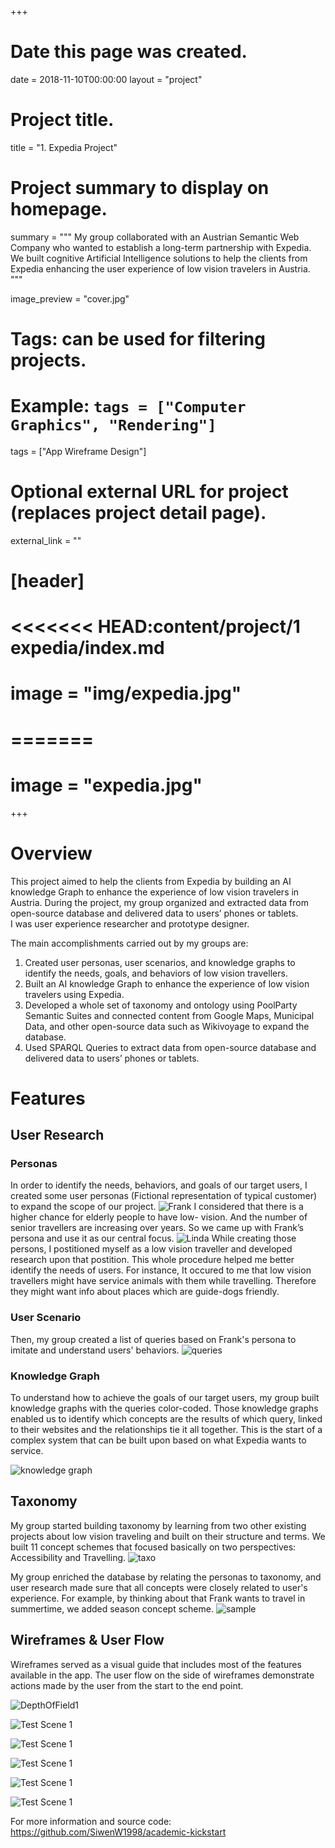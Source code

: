 +++
# Date this page was created.
date = 2018-11-10T00:00:00
layout = "project"

# Project title.
title = "1. Expedia Project"

# Project summary to display on homepage.
summary = """
My group collaborated with an Austrian Semantic Web Company who wanted to establish a long-term partnership with Expedia. We built cognitive Artificial Intelligence solutions to help the clients from Expedia enhancing the user experience of low vision travelers in Austria.<br>
 """
 
image_preview = "cover.jpg"

# Tags: can be used for filtering projects.
# Example: `tags = ["Computer Graphics", "Rendering"]`
tags = ["App Wireframe Design"]

# Optional external URL for project (replaces project detail page).
external_link = ""

# [header]
# <<<<<<< HEAD:content/project/1 expedia/index.md

# image = "img/expedia.jpg"
# =======
# image = "expedia.jpg"


+++

# Overview
This project aimed to help the clients from Expedia by building an AI knowledge Graph to enhance the experience of low vision travelers in Austria. During the project, my group organized and extracted data from open-source database and delivered data to users’ phones or tablets.<br>
I was user experience researcher and prototype designer. <br>

The main accomplishments carried out by my groups are: <br>
1. Created user personas, user scenarios, and knowledge graphs to identify the needs, goals, and behaviors of low vision travellers. 
2. Built an AI knowledge Graph to enhance the experience of low vision travelers using Expedia. <br>
3. Developed a whole set of taxonomy and ontology using PoolParty Semantic Suites and connected content from Google Maps, Municipal Data, and other open-source data such as Wikivoyage to expand the database.<br>
4. Used SPARQL Queries to extract data from open-source database and delivered data to users’ phones or tablets.

# Features
## User Research
### Personas

In order to identify the needs, behaviors, and goals of our target users, I created some user personas (Fictional representation of typical customer) to expand the scope of our project. 
![Frank](img/Frank.jpg)
I considered that there is a higher chance for elderly people to have low- vision. And the number of senior travellers are increasing over years. So we came up with Frank’s persona and use it as our central focus.
![Linda](img/Linda.jpg)
While creating those persons, I postitioned myself as a low vision traveller and developed research upon that postition. This whole procedure helped me better identify the needs of users. For instance, It occured to me that low vision travellers might have service animals with them while travelling. Therefore they might want info about places which are guide-dogs friendly. 

### User Scenario

Then, my group created a list of queries based on Frank's persona to imitate and understand users' behaviors. 
![queries](img/Quries.jpg)

### Knowledge Graph

To understand how to achieve the goals of our target users, my group built knowledge graphs with the queries color-coded. Those knowledge graphs enabled us to identify which concepts are the results of which query, linked to their websites and the relationships tie it all together. This is the start of a complex system that can be built upon based on what Expedia wants to service.

![knowledge graph](img/knowledgegraph.jpg)

## Taxonomy

My group started building taxonomy by learning from two other existing projects about low vision traveling and built on their structure and terms. We built 11 concept schemes that focused basically on two perspectives: Accessibility and Travelling.
![taxo](img/taxo.jpg)

My group enriched the database by relating the personas to taxonomy, and user research made sure that all concepts were closely related to user's experience. For example, by thinking about that Frank wants to travel in summertime, we added season concept scheme.
![sample](img/sample.jpg)

## Wireframes & User Flow

Wireframes served as a visual guide that includes most of the features available in the app. The user flow on the side of wireframes demonstrate actions made by the user from the start to the end point.

![DepthOfField1](img/1.jpg)

![Test Scene 1](img/2.jpg)

![Test Scene 1](img/6.jpg)

![Test Scene 1](img/3.jpg)

![Test Scene 1](img/4.jpg)

![Test Scene 1](img/5.jpg)


For more information and source code: https://github.com/SiwenW1998/academic-kickstart


